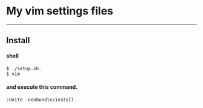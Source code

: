 # My vim settings files

----
## Install

#### shell
    $ ./setup.sh.
    $ vim
#### and execute this command.
    :Unite -neobundle/install

